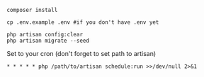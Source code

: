 ```
composer install
```
```
cp .env.example .env #if you don't have .env yet
```
```
php artisan config:clear
php artisan migrate --seed
```
Set to your cron (don't forget to set path to artisan)
```
* * * * * php /path/to/artisan schedule:run >>/dev/null 2>&1
```